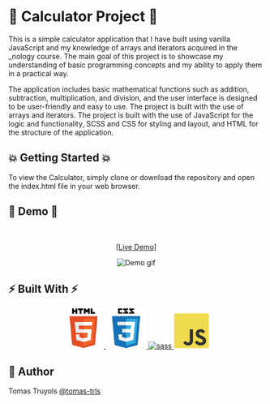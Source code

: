 # 🌟 Calculator Project 🦦 

This is a simple calculator application that I have built using vanilla JavaScript and my knowledge of arrays and iterators acquired in the _nology course. The main goal of this project is to showcase my understanding of basic programming concepts and my ability to apply them in a practical way. 

The application includes basic mathematical functions such as addition, subtraction, multiplication, and division, and the user interface is designed to be user-friendly and easy to use. The project is built with the use of arrays and iterators. The project is built with the use of JavaScript for the logic and functionality, SCSS and CSS for styling and layout, and HTML for the structure of the application.




## 💥 Getting Started 💥

To view the Calculator, simply clone or download the repository and open the index.html file in your web browser.

## 🌚 Demo 🌝

  <br />
<p align="center"> <a href="https://tomas-trls.github.io/calculator/">[Live Demo]</a></p>

 <p align="center"> 
 
 <img src="http://g.recordit.co/xH4M0PqHmG.gif" alt="Demo gif" />
  
 </p>



## ⚡️ Built With ⚡️

<p align="center">
 <a href="https://www.w3.org/html/" target="_blank" rel="noreferrer"> <img src="https://raw.githubusercontent.com/devicons/devicon/master/icons/html5/html5-original-wordmark.svg" alt="html5" width="80" height="80"/> </a>
<a href="https://www.w3schools.com/css/" target="_blank" rel="noreferrer"> <img src="https://raw.githubusercontent.com/devicons/devicon/master/icons/css3/css3-original-wordmark.svg" alt="css3" width="80" height="80"/> </a> <a href="https://sass-lang.com/" target="_blank" rel="noreferrer"> <img src="https://www.vectorlogo.zone/logos/sass-lang/sass-lang-icon.svg" alt="sass" width="80" height="80"/> </a>       
     <a href="https://developer.mozilla.org/en-US/docs/Web/JavaScript" target="_blank" rel="noreferrer"> <img src="https://raw.githubusercontent.com/devicons/devicon/master/icons/javascript/javascript-original.svg" alt="javascript" width="70" height="70"/> </a> 
</p>

## 💎 Author

Tomas Truyols
[@tomas-trls](https://www.github.com/tomas-trls)
